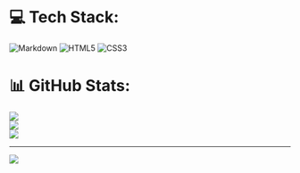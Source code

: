 
# 💻 Tech Stack:
![Markdown](https://img.shields.io/badge/markdown-%23000000.svg?style=for-the-badge&logo=markdown&logoColor=white) ![HTML5](https://img.shields.io/badge/html5-%23E34F26.svg?style=for-the-badge&logo=html5&logoColor=white) ![CSS3](https://img.shields.io/badge/css3-%231572B6.svg?style=for-the-badge&logo=css3&logoColor=white)
# 📊 GitHub Stats:
![](https://github-readme-stats.vercel.app/api?username=codxJC&theme=dracula&hide_border=false&include_all_commits=true&count_private=true)<br/>
![](https://github-readme-streak-stats.herokuapp.com/?user=codxJC&theme=dracula&hide_border=false)<br/>
![](https://github-readme-stats.vercel.app/api/top-langs/?username=codxJC&theme=dracula&hide_border=false&include_all_commits=true&count_private=true&layout=compact)

---
[![](https://visitcount.itsvg.in/api?id=codxJC&icon=0&color=0)](https://visitcount.itsvg.in)

<!-- Proudly created with GPRM ( https://gprm.itsvg.in ) -->
